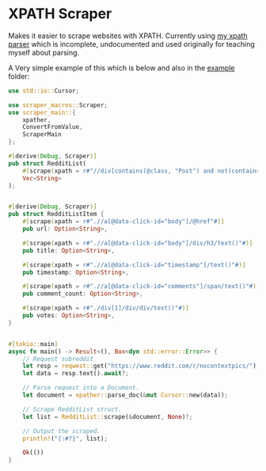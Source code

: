 # XPATH Scraper

Makes it easier to scrape websites with XPATH. Currently using [my xpath parser](https://github.com/Its-its/rust-xpath) which is incomplete, undocumented and used originally for teaching myself about parsing.

A Very simple example of this which is below and also in the [example](/example) folder:
```rust
use std::io::Cursor;

use scraper_macros::Scraper;
use scraper_main::{
	xpather,
	ConvertFromValue,
	ScraperMain
};

#[derive(Debug, Scraper)]
pub struct RedditList(
	#[scrape(xpath = r#"//div[contains(@class, "Post") and not(contains(@class, "promotedlink"))]"#)]
	Vec<String>
);


#[derive(Debug, Scraper)]
pub struct RedditListItem {
	#[scrape(xpath = r#".//a[@data-click-id="body"]/@href"#)]
	pub url: Option<String>,

	#[scrape(xpath = r#".//a[@data-click-id="body"]/div/h3/text()"#)]
	pub title: Option<String>,

	#[scrape(xpath = r#".//a[@data-click-id="timestamp"]/text()"#)]
	pub timestamp: Option<String>,

	#[scrape(xpath = r#".//a[@data-click-id="comments"]/span/text()"#)]
	pub comment_count: Option<String>,

	#[scrape(xpath = r#"./div[1]/div/div/text()"#)]
	pub votes: Option<String>,
}


#[tokio::main]
async fn main() -> Result<(), Box<dyn std::error::Error>> {
	// Request subreddit
	let resp = reqwest::get("https://www.reddit.com/r/nocontextpics/").await?;
	let data = resp.text().await?;

	// Parse request into a Document.
	let document = xpather::parse_doc(&mut Cursor::new(data));

	// Scrape RedditList struct.
	let list = RedditList::scrape(&document, None)?;

	// Output the scraped.
	println!("{:#?}", list);

	Ok(())
}
```